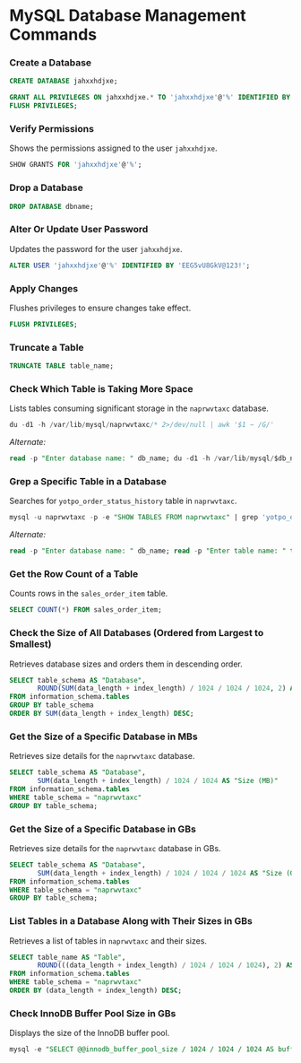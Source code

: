 # MySQL Database Management Commands

### Create a Database

```sql
CREATE DATABASE jahxxhdjxe;
```
```sql
GRANT ALL PRIVILEGES ON jahxxhdjxe.* TO 'jahxxhdjxe'@'%' IDENTIFIED BY 'ppGbKhYM39';
FLUSH PRIVILEGES;
```

### Verify Permissions
Shows the permissions assigned to the user `jahxxhdjxe`.
```sql
SHOW GRANTS FOR 'jahxxhdjxe'@'%';
```

### Drop a Database

```sql
DROP DATABASE dbname;
```

### Alter Or Update User Password

Updates the password for the user `jahxxhdjxe`.
```sql
ALTER USER 'jahxxhdjxe'@'%' IDENTIFIED BY 'EEG5vU8GkV@123!';
```

### Apply Changes
Flushes privileges to ensure changes take effect.
```sql
FLUSH PRIVILEGES;
```

### Truncate a Table
```sql
TRUNCATE TABLE table_name;
```

### Check Which Table is Taking More Space
Lists tables consuming significant storage in the `naprwvtaxc` database.
```sql
du -d1 -h /var/lib/mysql/naprwvtaxc/* 2>/dev/null | awk '$1 ~ /G/'
```
*Alternate:*

```sql
read -p "Enter database name: " db_name; du -d1 -h /var/lib/mysql/$db_name/* 2>/dev/null | awk '$1 ~ /G/'
```

### Grep a Specific Table in a Database
Searches for `yotpo_order_status_history` table in `naprwvtaxc`.
```sql
mysql -u naprwvtaxc -p -e "SHOW TABLES FROM naprwvtaxc" | grep 'yotpo_order_status_history'
```

*Alternate:*

```sql
read -p "Enter database name: " db_name; read -p "Enter table name: " table_name; mysql -u root -p -e "SHOW TABLES FROM $db_name" | grep "$table_name"
```

### Get the Row Count of a Table
Counts rows in the `sales_order_item` table.
```sql
SELECT COUNT(*) FROM sales_order_item;
```

### Check the Size of All Databases (Ordered from Largest to Smallest)
Retrieves database sizes and orders them in descending order.
```sql
SELECT table_schema AS "Database",
       ROUND(SUM(data_length + index_length) / 1024 / 1024 / 1024, 2) AS "Size (GB)"
FROM information_schema.tables
GROUP BY table_schema
ORDER BY SUM(data_length + index_length) DESC;
```

### Get the Size of a Specific Database in MBs
Retrieves size details for the `naprwvtaxc` database.
```sql
SELECT table_schema AS "Database",
       SUM(data_length + index_length) / 1024 / 1024 AS "Size (MB)"
FROM information_schema.tables
WHERE table_schema = "naprwvtaxc"
GROUP BY table_schema;
```

### Get the Size of a Specific Database in GBs
Retrieves size details for the `naprwvtaxc` database in GBs.
```sql
SELECT table_schema AS "Database",
       SUM(data_length + index_length) / 1024 / 1024 / 1024 AS "Size (GB)"
FROM information_schema.tables
WHERE table_schema = "naprwvtaxc"
GROUP BY table_schema;
```

### List Tables in a Database Along with Their Sizes in GBs
Retrieves a list of tables in `naprwvtaxc` and their sizes.
```sql
SELECT table_name AS "Table",
       ROUND(((data_length + index_length) / 1024 / 1024 / 1024), 2) AS "Size (GB)"
FROM information_schema.tables
WHERE table_schema = "naprwvtaxc"
ORDER BY (data_length + index_length) DESC;
```

### Check InnoDB Buffer Pool Size in GBs
Displays the size of the InnoDB buffer pool.
```sql
mysql -e "SELECT @@innodb_buffer_pool_size / 1024 / 1024 / 1024 AS buffer_pool_size_GB;"
```

